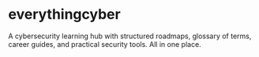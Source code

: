 # everythingcyber
A cybersecurity learning hub with structured roadmaps, glossary of terms, career guides, and practical security tools. All in one place.
